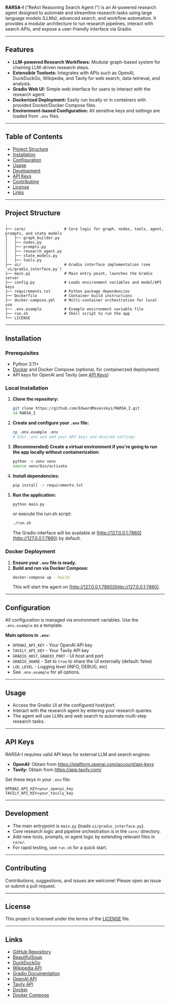 **RARSA-I**
("ReAct Reasoning Search Agent I") is an AI-powered research agent designed to automate and streamline research tasks using large language models (LLMs), advanced search, and workflow automation. It provides a modular architecture to run research pipelines, interact with search APIs, and expose a user-friendly interface via Gradio.

---

## Features

- **LLM-powered Research Workflows:** Modular graph-based system for chaining LLM-driven research steps.
- **Extensible Toolsets:** Integrates with APIs such as OpenAI, DuckDuckGo, Wikipedia, and Tavily for web search, data retrieval, and analysis.
- **Gradio Web UI:** Simple web interface for users to interact with the research agent.
- **Dockerized Deployment:** Easily run locally or in containers with provided Docker/Docker Compose files.
- **Environment-based Configuration:** All sensitive keys and settings are loaded from `.env` files.

---

## Table of Contents

- [Project Structure](#project-structure)
- [Installation](#installation)
- [Configuration](#configuration)
- [Usage](#usage)
- [Development](#development)
- [API Keys](#api-keys)
- [Contributing](#contributing)
- [License](#license)
- [Links](#links)

---

## Project Structure

```
.
├── core/                 # Core logic for graph, nodes, tools, agent, prompts, and state models
│   ├── graph_builder.py
│   ├── nodes.py
│   ├── prompts.py
│   ├── research_agent.py
│   ├── state_models.py
│   ├── tools.py
├── ui/                   # Gradio interface implementation (see `ui/gradio_interface.py`)
├── main.py               # Main entry point, launches the Gradio server
├── config.py             # Loads environment variables and model/API keys
├── requirements.txt      # Python package dependencies
├── Dockerfile            # Container build instructions
├── docker-compose.yml    # Multi-container orchestration for local use
├── .env.example          # Example environment variable file
├── run.sh                # Shell script to run the app
└── LICENSE
```

---

## Installation

### Prerequisites

- Python 3.11+
- [Docker](https://www.docker.com/) and Docker Compose (optional, for containerized deployment)
- API keys for OpenAI and Tavily (see [API Keys](#api-keys))

### Local Installation

1. **Clone the repository:**
   ```bash
   git clone https://github.com/EdwardMaievskyi/RARSA_I.git
   cd RARSA_I
   ```

2. **Create and configure your `.env` file:**
   ```bash
   cp .env.example .env
   # Edit .env and add your API keys and desired settings
   ```

3. **(Recommended) Create a virtual environment if you're going to run the app locally without containerization:**
   ```bash
   python -m venv venv
   source venv/bin/activate
   ```

4. **Install dependencies:**
   ```bash
   pip install -r requirements.txt
   ```

5. **Run the application:**
   ```bash
   python main.py
   ```
   or execute the run.sh script:
   ```bash
   ./run.sh
   ```

   The Gradio interface will be available at [http://127.0.0.1:7860](http://127.0.0.1:7860) by default.

### Docker Deployment

1. **Ensure your `.env` file is ready.**
2. **Build and run via Docker Compose:**
   ```bash
   docker-compose up --build
   ```
   This will start the agent on [http://127.0.0.1:7860](http://127.0.0.1:7860).

---

## Configuration

All configuration is managed via environment variables. Use the `.env.example` as a template.

**Main options in `.env`:**
- `OPENAI_API_KEY` - Your OpenAI API key
- `TAVILY_API_KEY` - Your Tavily API key
- `GRADIO_HOST`, `GRADIO_PORT` - UI host and port
- `GRADIO_SHARE` - Set to `true` to share the UI externally (default: false)
- `LOG_LEVEL` - Logging level (INFO, DEBUG, etc)
- See `.env.example` for all options.

---

## Usage

- Access the Gradio UI at the configured host/port.
- Interact with the research agent by entering your research queries.
- The agent will use LLMs and web search to automate multi-step research tasks.

---

## API Keys

RARSA-I requires valid API keys for external LLM and search engines:

- **OpenAI:** Obtain from https://platform.openai.com/account/api-keys
- **Tavily:** Obtain from https://app.tavily.com/

Set these keys in your `.env` file:
```dotenv
OPENAI_API_KEY=your_openai_key
TAVILY_API_KEY=your_tavily_key
```

---

## Development

- The main entrypoint is `main.py` (loads `ui/gradio_interface.py`).
- Core research logic and pipeline orchestration is in the `core/` directory.
- Add new tools, prompts, or agent logic by extending relevant files in `core/`.
- For rapid testing, use `run.sh` for a quick start.

---

## Contributing

Contributions, suggestions, and issues are welcome! Please open an issue or submit a pull request.

---

## License

This project is licensed under the terms of the [LICENSE](LICENSE) file.

---

## Links

- [GitHub Repository](https://github.com/EdwardMaievskyi/RARSA_I)
- [BeautifulSoup](https://beautiful-soup-4.readthedocs.io/en/latest/)
- [DuckDuckGo](https://duckduckgo.com/)
- [Wikipedia API](https://github.com/goldsmith/Wikipedia)
- [Gradio Documentation](https://www.gradio.app/)
- [OpenAI API](https://platform.openai.com/)
- [Tavily API](https://app.tavily.com/)
- [Docker](https://www.docker.com/)
- [Docker Compose](https://docs.docker.com/compose/)
